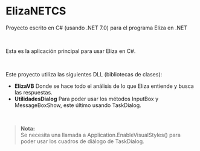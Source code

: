 # ElizaNETCS

Proyecto escrito en C# (usando .NET 7.0) para el programa Eliza en .NET

<br>

Esta es la aplicación principal para usar Eliza en C#.

<br>

Este proyecto utiliza las siguientes DLL (bibliotecas de clases):
* **ElizaVB** Donde se hace todo el análisis de lo que Eliza entiende y busca las respuestas.
* **UtilidadesDialog** Para poder usar los métodos InputBox y MessageBoxShow, este último usando TaskDialog.

<br>

> **Nota:** <br>
> Se necesita una llamada a Application.EnableVisualStyles() para poder usar los cuadros de diálogo de TaskDialog.
